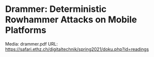 # Drammer: Deterministic Rowhammer Attacks on Mobile Platforms

Media: drammer.pdf
URL: https://safari.ethz.ch/digitaltechnik/spring2021/doku.php?id=readings
